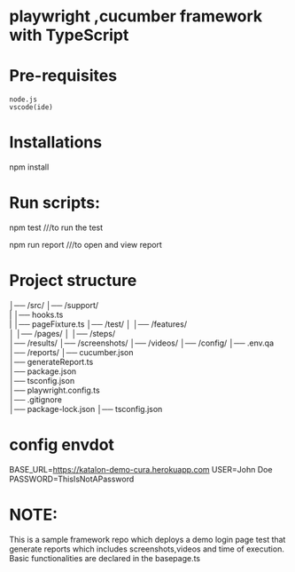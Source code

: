 # playwright ,cucumber framework with TypeScript

# Pre-requisites
    node.js
    vscode(ide)

# Installations
npm install

# Run scripts:

npm test     ///to run the test

npm run report     ///to open and view report

# Project structure
│── /src/
       │── /support/          
       |      │── hooks.ts     
       |      │── pageFixture.ts 
       │── /test/ 
       │      │── /features/        
       │      │── /pages/ 
       │      │── /steps/       
│── /results/
        │── /screenshots/ 
        │── /videos/ 
│── /config/
        │── .env.qa
│── /reports/
│── cucumber.json          
│── generateReport.ts      
│── package.json               
│── tsconfig.json               
│── playwright.config.ts        
│── .gitignore                  
│── package-lock.json
│── tsconfig.json

# config envdot

BASE_URL=https://katalon-demo-cura.herokuapp.com
USER=John Doe
PASSWORD=ThisIsNotAPassword

# NOTE: 
This is a sample framework repo which deploys a demo login page  test that generate reports which includes screenshots,videos and time of execution.
Basic functionalities are declared in the basepage.ts 
